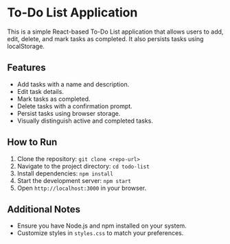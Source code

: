 # To-Do List Application

This is a simple React-based To-Do List application that allows users to add, edit, delete, and mark tasks as completed. It also persists tasks using localStorage.

## Features

- Add tasks with a name and description.
- Edit task details.
- Mark tasks as completed.
- Delete tasks with a confirmation prompt.
- Persist tasks using browser storage.
- Visually distinguish active and completed tasks.

## How to Run

1. Clone the repository: `git clone <repo-url>`
2. Navigate to the project directory: `cd todo-list`
3. Install dependencies: `npm install`
4. Start the development server: `npm start`
5. Open `http://localhost:3000` in your browser.

## Additional Notes

- Ensure you have Node.js and npm installed on your system.
- Customize styles in `styles.css` to match your preferences.
